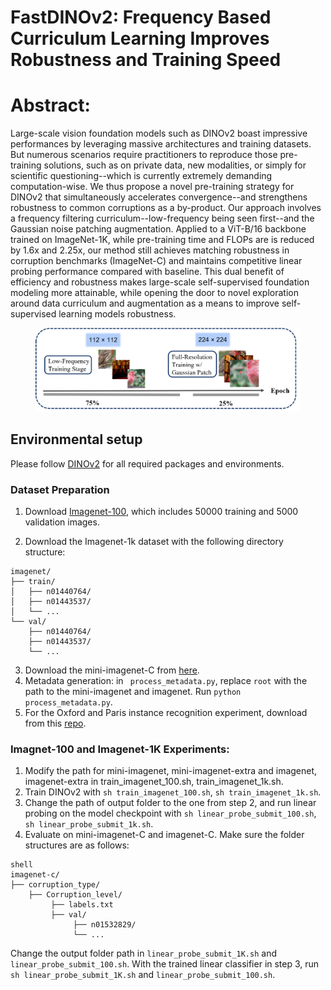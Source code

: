 # FastDINOv2: Frequency Based Curriculum Learning Improves Robustness and Training Speed
# Abstract:
Large-scale vision foundation models such as DINOv2 boast impressive performances by leveraging massive architectures and training datasets. But numerous scenarios require practitioners to reproduce those pre-training solutions, such as on private data, new modalities, or simply for scientific questioning--which is currently extremely demanding computation-wise. We thus propose a novel pre-training strategy for DINOv2 that simultaneously accelerates convergence--and strengthens robustness to common corruptions as a by-product. Our approach involves a frequency filtering curriculum--low-frequency being seen first--and the Gaussian noise patching augmentation. Applied to a ViT-B/16 backbone trained on ImageNet-1K, while pre-training time and FLOPs are is reduced by 1.6x and 2.25x, our method still achieves matching robustness in corruption benchmarks (ImageNet-C) and maintains competitive linear probing performance compared with baseline. This dual benefit of efficiency and robustness makes large-scale self-supervised foundation modeling more attainable, while opening the door to novel exploration around data curriculum and augmentation as a means to improve self-supervised learning models robustness. 

<figure>
<img src="teaser_new.png">
<!-- <img src="img/noisy_framework.png">
<img src="img/dinov2_regularization.png"> -->
</figure>

## Environmental setup
Please follow [DINOv2](https://github.com/facebookresearch/dinov2) for all required packages and environments.

### Dataset Preparation
1. Download [Imagenet-100](https://drive.google.com/file/d/1BpNAjPypv5l9U0Wu9x3_IgN09_vf9A9O/view?usp=sharing), which includes 50000 training and 5000 validation images.

2. Download the Imagenet-1k dataset with the following directory structure:
```shell
imagenet/
├── train/
│   ├── n01440764/
│   ├── n01443537/
│   └── ...
└── val/
    ├── n01440764/
    ├── n01443537/
    └── ...
```
3. Download the mini-imagenet-C from [here](https://drive.google.com/file/d/1V2SxC_eF6C5eai1is4aM33C4erJUg6Gi/view?usp=sharing).
4. Metadata generation: in ``` process_metadata.py```, replace ```root``` with the path to the mini-imagenet and imagenet. Run ```python process_metadata.py```.
5. For the Oxford and Paris instance recognition experiment, download from this [repo](https://github.com/filipradenovic/revisitop).


### Imagnet-100 and Imagenet-1K Experiments:
1. Modify the path for mini-imagenet, mini-imagenet-extra and imagenet, imagenet-extra in train_imagenet_100.sh, train_imagenet_1k.sh.
2. Train DINOv2 with ```sh train_imagenet_100.sh```, ```sh train_imagenet_1k.sh```.
3. Change the path of output folder to the one from step 2, and run linear probing on the model checkpoint with ```sh linear_probe_submit_100.sh```, ```sh linear_probe_submit_1k.sh```.
4. Evaluate on mini-imagenet-C and imagenet-C. Make sure the folder structures are as follows:
```
shell
imagenet-c/
├── corruption_type/
    ├── Corruption_level/
         ├── labels.txt
         ├── val/
              ├── n01532829/
              └── ...
```
Change the output folder path in ```linear_probe_submit_1K.sh``` and ```linear_probe_submit_100.sh```. With the trained linear classifier in step 3, run ```sh linear_probe_submit_1K.sh``` and ```linear_probe_submit_100.sh```.
